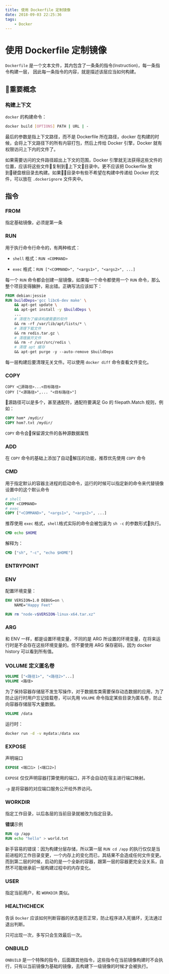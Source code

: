 ```yaml
---
title: 使用 Dockerfile 定制镜像
date: 2018-09-03 22:25:36
tags:
    - Docker
---
```

# 使用 Dockerfile 定制镜像

`Dockerfile` 是一个文本文件，其内包含了一条条的指令(Instruction)，每一条指令构建一层， 因此每一条指令的内容，就是描述该层应当如何构建。

## 重要概念

### 构建上下文

`docker` 的构建命令：

```bash
docker build [OPTIONS] PATH | URL | -
```

最后的参数是指上下文路径，而不是 Dockerfile 所在路径，docker 在构建的时候，会将上下文路径下的所有内容打包，然后上传给 Docker 引擎，Docker 就有权限访问上下内的文件了。

如果需要访问的文件路径超出上下文的范围，Docker 引擎就无法获得这些文件的位置，应该将这些文件复制到上下文目录中。更不应该把 Dockerfile 放到硬盘根目录去构建。如果目录中有些不希望在构建中传递给 Docker 的文件，可以放在 `.dockerignore` 文件夹中。

## 指令

### FROM

指定基础镜像，必须是第一条

### RUN

用于执行命令行命令的，有两种格式：

* `shell` 格式：`RUN <COMMAND>`

* `exec` 格式：`RUN ["<COMMAND>", "<args1>", "<args2>", ...]`

每一个 `RUN` 命令都会创建一层镜像，如果每一个命令都使用一个 `RUN` 命令，那么整个项目变得臃肿，易出错。正确写法应该如下：

```dockerfile
FROM debian:jessie
RUN buildDeps='gcc libc6-dev make' \
    && apt-get update \
    && apt-get install -y $buildDeps \
    ...
    # 清理为了编译构建需要的软件
    && rm -rf /var/lib/apt/lists/* \
    # 清理下载文件
    && rm redis.tar.gz \
    # 清理展开文件
    && rm -r /usr/src/redis \
    # 清理 apt 缓存
    && apt-get purge -y --auto-remove $buildDeps
```

每一层构建后要清理无关文件。可以使用 `docker diff` 命令查看文件变化。

### COPY

```text
COPY <源路径>...<目标路径>
COPY ["<源路径>",... "<目标路径>"]
```

源路径可以是多个，甚至通配符，通配符要满足 Go 的 filepath.Match 规则，例如：

```dockerfile
COPY hom* /mydir/
COPY hom?.txt /mydir/
```

`COPY` 命令会保留源文件的各种源数据属性

### ADD

在 `COPY` 命令的基础上添加了自动解压的功能，推荐优先使用 `COPY` 命令

### CMD

用于指定默认的容器主进程的启动命令，运行的时候可以指定新的命令来代替镜像设置中的这个默认命令

```dockerfile
# shell
COPY <COMMAND>
# exec
COPY ["<COMMAND>", "<args1>", "<args2>", ...]
```

推荐使用 `exec` 格式，`shell`格式实际的命令会被包装为 `sh -c` 的参数形式执行。

```dockerfile
CMD echo $HOME
```

解释为：

```dockerfile
CMD ["sh", "-c", "echo $HOME"]
```

### ENTRYPOINT

### ENV

配置环境变量：

```dockerfile
ENV VERSION=1.0 DEBUG=on \
    NAME="Happy Feet"

RUN rm "node-v$VERSION-linux-x64.tar.xz"
```

### ARG

和 ENV 一样，都是设置环境变量，不同的是 ARG 所设置的环境变量，在将来运行时是不会存在这些环境变量的。但不要使用 ARG 保存密码，因为 docker history 可以看到所有值。

### VOLUME 定义匿名卷

```dockerfile
VOLUME ["<路径1>", "<路径2>"...]
VOLUME <路径>
```

为了保持容器存储层不发生写操作，对于数据库类需要保存动态数据的应用，为了防止运行时用户忘记挂载卷，可以先用 `VOLUME` 命令指定某些目录为匿名卷，防止向容器存储层写大量数据。

```dockerfile
VOLUME /data
```

运行时：

```bash
docker run -d -v mydata:/data xxx
```

### EXPOSE

声明端口

```dockerfile
EXPOSE <端口1> [<端口2>]
```

`EXPOSE` 仅仅声明容器打算使用的端口，并不会自动在宿主进行端口映射。

`-p` 是将容器的对应端口服务公开给外界访问。

### WORKDIR

指定工作目录，以后各层的当前目录就被改为指定目录。

**错误**示例

```dockerfile
RUN cp /app
RUN echo "hello" > world.txt
```

新手容易的错误：因为构建分层存储，所以第一层 `RUN cd /app` 的执行仅仅是当前进程的工作目录变更，一个内存上的变化而已，其结果不会造成任何文件变更。而到第二层的时候，启动的是一个全新的容器，跟第一层的容器更完全没关系，自然不可能继承前一层构建过程中的内存变化。

### USER

指定当前用户，和 `WORKDIR` 类似。

### HEALTHCHECK

告诉 `Docker` 应该如何判断容器的状态是否正常，防止程序进入死循环，无法通过退出判断。

只可出现一次，多写只会生效最后一次。

### ONBUILD

`ONBUILD` 是一个特殊的指令，后面跟其他指令，这些指令在当前镜像构建时不会执行，只有以当前镜像为基础的镜像，去构建下一级镜像的时候才会被执行。
